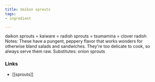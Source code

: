 ```yaml
---
title: daikon sprouts
tags:
- ingredient

---
```

daikon sprouts = kaiware = radish sprouts = tsumamina = clover radish Notes: These have a pungent, peppery flavor that works wonders for otherwise bland salads and sandwiches. They're too delicate to cook, so always serve them raw. Substitutes: onion sprouts

### Links

* [[sprouts]]
